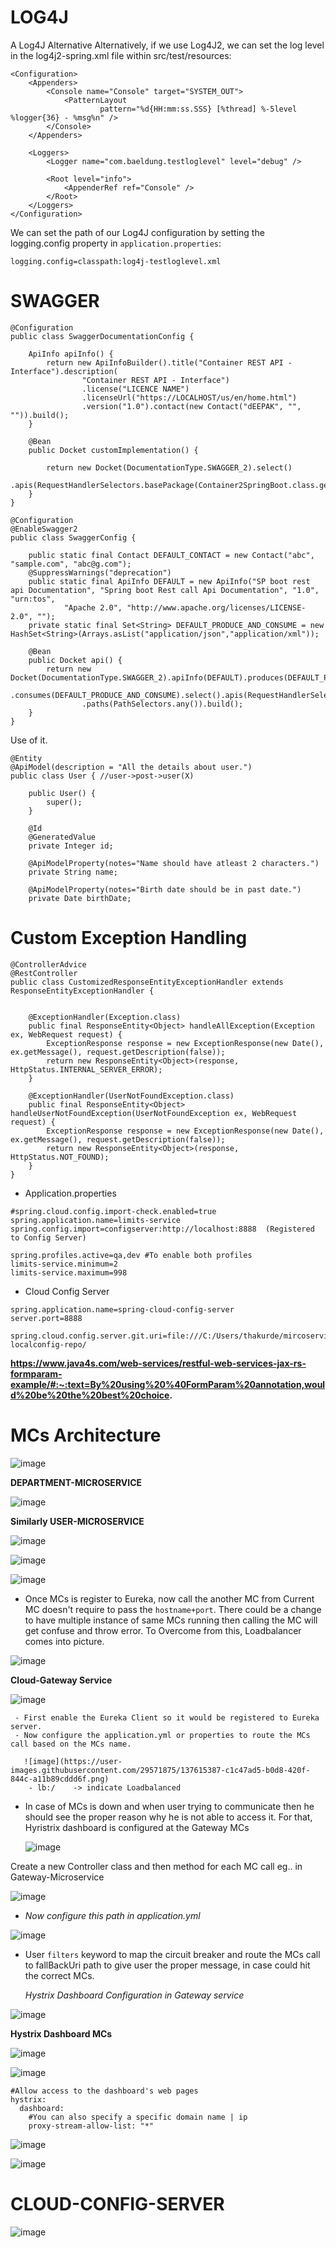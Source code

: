 # LOG4J

A Log4J Alternative
Alternatively, if we use Log4J2, we can set the log level in the log4j2-spring.xml file within src/test/resources:

```
<Configuration>
    <Appenders>
        <Console name="Console" target="SYSTEM_OUT">
            <PatternLayout
                    pattern="%d{HH:mm:ss.SSS} [%thread] %-5level %logger{36} - %msg%n" />
        </Console>
    </Appenders>

    <Loggers>
        <Logger name="com.baeldung.testloglevel" level="debug" />

        <Root level="info">
            <AppenderRef ref="Console" />
        </Root>
    </Loggers>
</Configuration>
```
We can set the path of our Log4J configuration by setting the logging.config property in ``application.properties``:

``logging.config=classpath:log4j-testloglevel.xml``


# SWAGGER

```
@Configuration
public class SwaggerDocumentationConfig {

	ApiInfo apiInfo() {
		return new ApiInfoBuilder().title("Container REST API - Interface").description(
				"Container REST API - Interface")
				.license("LICENCE NAME")
				.licenseUrl("https://LOCALHOST/us/en/home.html")
				.version("1.0").contact(new Contact("dEEPAK", "", "")).build();
	}

	@Bean
	public Docket customImplementation() {
		
		return new Docket(DocumentationType.SWAGGER_2).select()
				.apis(RequestHandlerSelectors.basePackage(Container2SpringBoot.class.getPackage().getName())).build();
	}
}
```

```
@Configuration
@EnableSwagger2
public class SwaggerConfig {

	public static final Contact DEFAULT_CONTACT = new Contact("abc", "sample.com", "abc@g.com");
	@SuppressWarnings("deprecation")
	public static final ApiInfo DEFAULT = new ApiInfo("SP boot rest api Documentation", "Spring boot Rest call Api Documentation", "1.0", "urn:tos",
			"Apache 2.0", "http://www.apache.org/licenses/LICENSE-2.0", "");
	private static final Set<String> DEFAULT_PRODUCE_AND_CONSUME = new HashSet<String>(Arrays.asList("application/json","application/xml"));

	@Bean
	public Docket api() {
		return new Docket(DocumentationType.SWAGGER_2).apiInfo(DEFAULT).produces(DEFAULT_PRODUCE_AND_CONSUME)
				.consumes(DEFAULT_PRODUCE_AND_CONSUME).select().apis(RequestHandlerSelectors.any())
				.paths(PathSelectors.any()).build();
	}
}
```

Use of it.
```
@Entity
@ApiModel(description = "All the details about user.")
public class User { //user->post->user(X)
	
	public User() {
		super();
	}

	@Id
	@GeneratedValue
	private Integer id;
	
	@ApiModelProperty(notes="Name should have atleast 2 characters.")
	private String name;
	
	@ApiModelProperty(notes="Birth date should be in past date.")
	private Date birthDate;
```

# Custom Exception Handling

```
@ControllerAdvice
@RestController
public class CustomizedResponseEntityExceptionHandler extends ResponseEntityExceptionHandler {
	
	
	@ExceptionHandler(Exception.class)
	public final ResponseEntity<Object> handleAllException(Exception ex, WebRequest request) {
		ExceptionResponse response = new ExceptionResponse(new Date(), ex.getMessage(), request.getDescription(false));
		return new ResponseEntity<Object>(response, HttpStatus.INTERNAL_SERVER_ERROR);
	}

	@ExceptionHandler(UserNotFoundException.class)
	public final ResponseEntity<Object> handleUserNotFoundException(UserNotFoundException ex, WebRequest request) {
		ExceptionResponse response = new ExceptionResponse(new Date(), ex.getMessage(), request.getDescription(false));
		return new ResponseEntity<Object>(response, HttpStatus.NOT_FOUND);
	}
}
```

- Application.properties
```
#spring.cloud.config.import-check.enabled=true
spring.application.name=limits-service
spring.config.import=configserver:http://localhost:8888  (Registered to Config Server)

spring.profiles.active=qa,dev #To enable both profiles
limits-service.minimum=2
limits-service.maximum=998
```

-  Cloud Config Server

```
spring.application.name=spring-cloud-config-server
server.port=8888

spring.cloud.config.server.git.uri=file:///C:/Users/thakurde/mircoservices/git-localconfig-repo/ 
```


**https://www.java4s.com/web-services/restful-web-services-jax-rs-formparam-example/#:~:text=By%20using%20%40FormParam%20annotation,would%20be%20the%20best%20choice.**

# MCs Architecture

![image](https://user-images.githubusercontent.com/29571875/137614591-38e1d21e-bbb2-405e-8e01-6c687080d803.png)


**DEPARTMENT-MICROSERVICE**

![image](https://user-images.githubusercontent.com/29571875/137614856-c806c5e8-cf3e-4ebd-97a3-5e3fb7c994fc.png)

**Similarly USER-MICROSERVICE**

![image](https://user-images.githubusercontent.com/29571875/137614948-4f2d3a18-35d2-4ca0-b0a0-a34088b733d3.png)


![image](https://user-images.githubusercontent.com/29571875/137615191-d354c1de-9688-4d55-9958-2945a97cf02e.png)


![image](https://user-images.githubusercontent.com/29571875/137615065-02aaaf41-cef5-403b-b7e5-19f9d954ba96.png)
 - Once MCs is register to Eureka, now call the another MC from Current MC doesn't require to pass the `hostname+port`.
   There could be a change to have multiple instance of same MCs running then calling the MC will get confuse and throw error.
   To Overcome from this, Loadbalancer comes into picture.

![image](https://user-images.githubusercontent.com/29571875/137615212-68991624-45ac-4ee2-86fb-c2c56e562709.png)


 **Cloud-Gateway Service**


   ![image](https://user-images.githubusercontent.com/29571875/137615287-81f81f7c-6a8c-435f-ac0b-7a0d1daf2581.png)

     - First enable the Eureka Client so it would be registered to Eureka server.
     - Now configure the application.yml or properties to route the MCs call based on the MCs name.
     
       ![image](https://user-images.githubusercontent.com/29571875/137615387-c1c47ad5-b0d8-420f-844c-a11b89cddd6f.png)
        - lb:/    -> indicate Loadbalanced
 
  - In case of MCs is down and when user trying to communicate then he should see the proper reason why he is not able to access it.
    For that, Hyristrix dashboard is configured at the Gateway MCs
    
    ![image](https://user-images.githubusercontent.com/29571875/137615648-49bdc2c8-3723-4a06-a4f9-2473db57b29f.png)

Create a new Controller class and then method for each MC call eg.. in Gateway-Microservice

![image](https://user-images.githubusercontent.com/29571875/137615695-c7390432-8a71-40bb-8d54-156676f2a42f.png)

- *Now configure this path in application.yml* 

![image](https://user-images.githubusercontent.com/29571875/137615736-d3687151-39c4-46f9-b6ce-37dbec683087.png)

- User `filters` keyword to map the circuit breaker and route the MCs call to fallBackUri path to give user the proper message, in case could hit the correct MCs.

    *Hystrix Dashboard Configuration in Gateway service*

![image](https://user-images.githubusercontent.com/29571875/137616183-53a4dc55-4c6b-41e4-aadd-5f02c726179d.png)

**Hystrix Dashboard MCs**

![image](https://user-images.githubusercontent.com/29571875/137616247-8e2d7b35-de73-4fd2-9391-c3b4897ba404.png)

![image](https://user-images.githubusercontent.com/29571875/137616307-e9922b3d-4a92-4199-8a7e-cbbf6b50d341.png)


```
#Allow access to the dashboard's web pages
hystrix:
  dashboard:
    #You can also specify a specific domain name | ip
    proxy-stream-allow-list: "*"

```


![image](https://user-images.githubusercontent.com/29571875/137625512-0f423271-6f38-44f1-8eff-a98f0f130a6e.png)

![image](https://user-images.githubusercontent.com/29571875/137625569-256a74a8-95c4-4929-a6b7-36f8a0f5aadc.png)



# CLOUD-CONFIG-SERVER

![image](https://user-images.githubusercontent.com/29571875/137625600-78baa333-65b5-4afc-b56e-0651c6fc0dc3.png)


